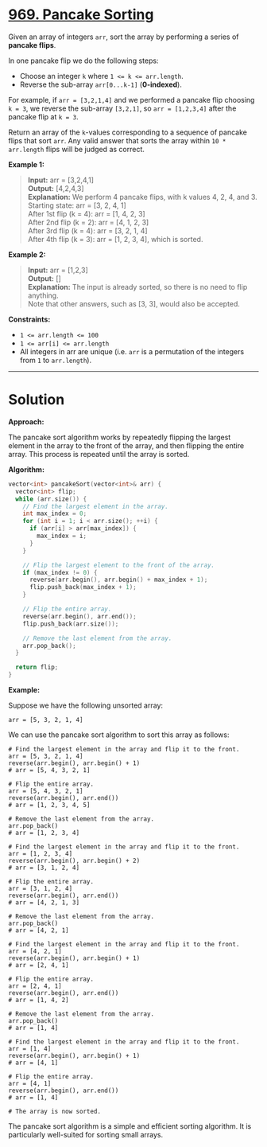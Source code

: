 # [969. Pancake Sorting](https://leetcode.com/problems/pancake-sorting/)

Given an array of integers `arr`, sort the array by performing a series of **pancake flips**.

In one pancake flip we do the following steps:

- Choose an integer `k` where `1 <= k <= arr.length`.
- Reverse the sub-array `arr[0...k-1]` (**0-indexed**).

For example, if `arr = [3,2,1,4]` and we performed a pancake flip choosing `k = 3`, we reverse the sub-array `[3,2,1]`, so `arr = [1,2,3,4]` after the pancake flip at `k = 3`.

Return an array of the `k`-values corresponding to a sequence of pancake flips that sort `arr`. Any valid answer that sorts the array within `10 * arr.length` flips will be judged as correct.

**Example 1:**

>**Input:** arr = [3,2,4,1]<br>
**Output:** [4,2,4,3]<br>
**Explanation:** 
We perform 4 pancake flips, with k values 4, 2, 4, and 3.<br>
Starting state: arr = [3, 2, 4, 1]<br>
After 1st flip (k = 4): arr = [1, 4, 2, 3]<br>
After 2nd flip (k = 2): arr = [4, 1, 2, 3]<br>
After 3rd flip (k = 4): arr = [3, 2, 1, 4]<br>
After 4th flip (k = 3): arr = [1, 2, 3, 4], which is sorted.

**Example 2:**

>**Input:** arr = [1,2,3]<br>
**Output:** []<br>
**Explanation:** The input is already sorted, so there is no need to flip anything.<br>
Note that other answers, such as [3, 3], would also be accepted.
 

**Constraints:**

- `1 <= arr.length <= 100`
- `1 <= arr[i] <= arr.length`
- All integers in arr are unique (i.e. `arr` is a permutation of the integers from `1` to `arr.length`).
---
# Solution
**Approach:**

The pancake sort algorithm works by repeatedly flipping the largest element in the array to the front of the array, and then flipping the entire array. This process is repeated until the array is sorted.

**Algorithm:**

```c++
vector<int> pancakeSort(vector<int>& arr) {
  vector<int> flip;
  while (arr.size()) {
    // Find the largest element in the array.
    int max_index = 0;
    for (int i = 1; i < arr.size(); ++i) {
      if (arr[i] > arr[max_index]) {
        max_index = i;
      }
    }

    // Flip the largest element to the front of the array.
    if (max_index != 0) {
      reverse(arr.begin(), arr.begin() + max_index + 1);
      flip.push_back(max_index + 1);
    }

    // Flip the entire array.
    reverse(arr.begin(), arr.end());
    flip.push_back(arr.size());

    // Remove the last element from the array.
    arr.pop_back();
  }

  return flip;
}
```

**Example:**

Suppose we have the following unsorted array:

```
arr = [5, 3, 2, 1, 4]
```

We can use the pancake sort algorithm to sort this array as follows:

```
# Find the largest element in the array and flip it to the front.
arr = [5, 3, 2, 1, 4]
reverse(arr.begin(), arr.begin() + 1)
# arr = [5, 4, 3, 2, 1]

# Flip the entire array.
arr = [5, 4, 3, 2, 1]
reverse(arr.begin(), arr.end())
# arr = [1, 2, 3, 4, 5]

# Remove the last element from the array.
arr.pop_back()
# arr = [1, 2, 3, 4]

# Find the largest element in the array and flip it to the front.
arr = [1, 2, 3, 4]
reverse(arr.begin(), arr.begin() + 2)
# arr = [3, 1, 2, 4]

# Flip the entire array.
arr = [3, 1, 2, 4]
reverse(arr.begin(), arr.end())
# arr = [4, 2, 1, 3]

# Remove the last element from the array.
arr.pop_back()
# arr = [4, 2, 1]

# Find the largest element in the array and flip it to the front.
arr = [4, 2, 1]
reverse(arr.begin(), arr.begin() + 1)
# arr = [2, 4, 1]

# Flip the entire array.
arr = [2, 4, 1]
reverse(arr.begin(), arr.end())
# arr = [1, 4, 2]

# Remove the last element from the array.
arr.pop_back()
# arr = [1, 4]

# Find the largest element in the array and flip it to the front.
arr = [1, 4]
reverse(arr.begin(), arr.begin() + 1)
# arr = [4, 1]

# Flip the entire array.
arr = [4, 1]
reverse(arr.begin(), arr.end())
# arr = [1, 4]

# The array is now sorted.
```

The pancake sort algorithm is a simple and efficient sorting algorithm. It is particularly well-suited for sorting small arrays.